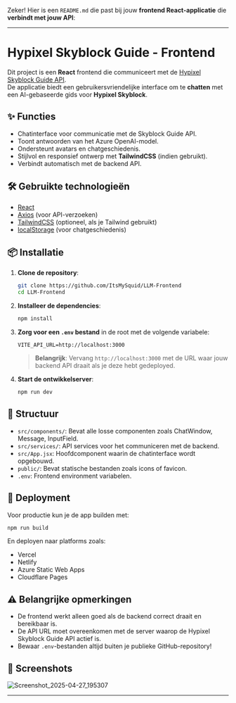 Zeker! Hier is een `README.md` die past bij jouw **frontend React-applicatie** die **verbindt met jouw API**:

---

# Hypixel Skyblock Guide - Frontend

Dit project is een **React** frontend die communiceert met de [Hypixel Skyblock Guide API](https://github.com/ItsMySquid/LLM-Chatbot).  
De applicatie biedt een gebruikersvriendelijke interface om te **chatten** met een AI-gebaseerde gids voor **Hypixel Skyblock**.

## ✨ Functies
- Chatinterface voor communicatie met de Skyblock Guide API.
- Toont antwoorden van het Azure OpenAI-model.
- Ondersteunt avatars en chatgeschiedenis.
- Stijlvol en responsief ontwerp met **TailwindCSS** (indien gebruikt).
- Verbindt automatisch met de backend API.

## 🛠️ Gebruikte technologieën
- [React](https://react.dev/)
- [Axios](https://axios-http.com/) (voor API-verzoeken)
- [TailwindCSS](https://tailwindcss.com/) (optioneel, als je Tailwind gebruikt)
- [localStorage](https://developer.mozilla.org/en-US/docs/Web/API/Window/localStorage) (voor chatgeschiedenis)

## 📦 Installatie

1. **Clone de repository**:
   ```bash
   git clone https://github.com/ItsMySquid/LLM-Frontend
   cd LLM-Frontend
   ```

2. **Installeer de dependencies**:
   ```bash
   npm install
   ```

3. **Zorg voor een `.env` bestand** in de root met de volgende variabele:
   ```env
   VITE_API_URL=http://localhost:3000
   ```
   > **Belangrijk**: Vervang `http://localhost:3000` met de URL waar jouw backend API draait als je deze hebt gedeployed.

4. **Start de ontwikkelserver**:
   ```bash
   npm run dev
   ```

## 🧠 Structuur
- `src/components/`: Bevat alle losse componenten zoals ChatWindow, Message, InputField.
- `src/services/`: API services voor het communiceren met de backend.
- `src/App.jsx`: Hoofdcomponent waarin de chatinterface wordt opgebouwd.
- `public/`: Bevat statische bestanden zoals icons of favicon.
- `.env`: Frontend environment variabelen.

## 🚀 Deployment
Voor productie kun je de app builden met:
```bash
npm run build
```
En deployen naar platforms zoals:
- Vercel
- Netlify
- Azure Static Web Apps
- Cloudflare Pages

## ⚠️ Belangrijke opmerkingen
- De frontend werkt alleen goed als de backend correct draait en bereikbaar is.
- De API URL moet overeenkomen met de server waarop de Hypixel Skyblock Guide API actief is.
- Bewaar `.env`-bestanden altijd buiten je publieke GitHub-repository!

## 📸 Screenshots 
![Screenshot_2025-04-27_195307](https://github.com/user-attachments/assets/d4eb2267-0f0e-4246-ad7d-88f2207fa544)


---
